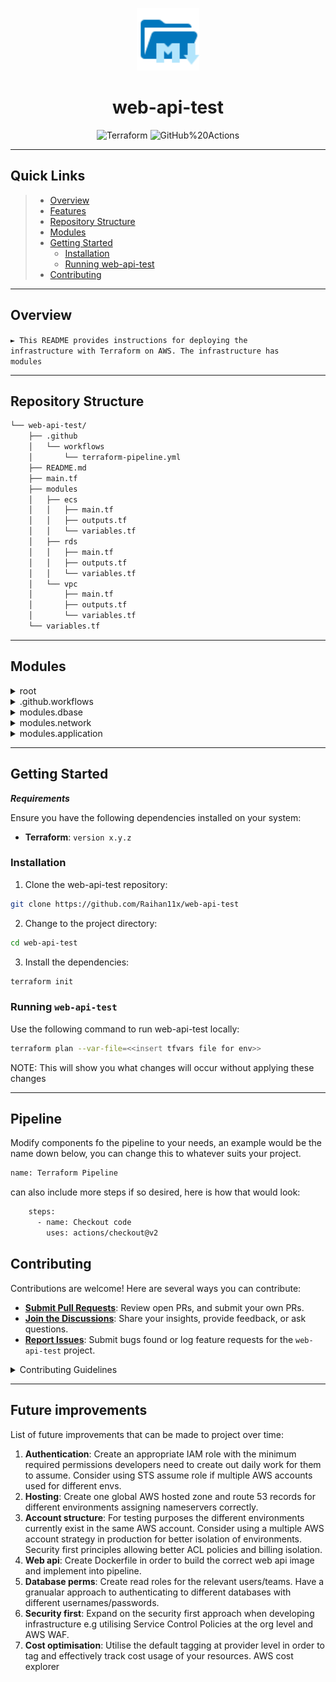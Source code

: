 <p align="center">
  <img src="https://raw.githubusercontent.com/PKief/vscode-material-icon-theme/ec559a9f6bfd399b82bb44393651661b08aaf7ba/icons/folder-markdown-open.svg" width="100" />
</p>
<p align="center">
    <h1 align="center">web-api-test</h1>
</p>
</p>
<p align="center">
	<img src="https://img.shields.io/badge/Terraform-7B42BC.svg?style=flat&logo=Terraform&logoColor=white" alt="Terraform">
	<img src="https://img.shields.io/badge/GitHub%20Actions-2088FF.svg?style=flat&logo=GitHub-Actions&logoColor=white" alt="GitHub%20Actions">
</p>
<hr>

##  Quick Links

> - [ Overview](#-overview)
> - [ Features](#-features)
> - [ Repository Structure](#-repository-structure)
> - [ Modules](#-modules)
> - [ Getting Started](#-getting-started)
>   - [ Installation](#-installation)
>   - [Running web-api-test](#-running-web-api-test)
> - [ Contributing](#-contributing)

---

##  Overview

<code>► This README provides instructions for deploying the infrastructure with Terraform on AWS. The infrastructure has modules</code>

---

##  Repository Structure

```sh
└── web-api-test/
    ├── .github
    │   └── workflows
    │       └── terraform-pipeline.yml
    ├── README.md
    ├── main.tf
    ├── modules
    │   ├── ecs
    │   │   ├── main.tf
    │   │   ├── outputs.tf
    │   │   └── variables.tf
    │   ├── rds
    │   │   ├── main.tf
    │   │   ├── outputs.tf
    │   │   └── variables.tf
    │   └── vpc
    │       ├── main.tf
    │       ├── outputs.tf
    │       └── variables.tf
    └── variables.tf
```

---

##  Modules

<details closed><summary>root</summary>

| File                                                                                           | Summary                         |
| ---                                                                                            | ---                             |
| [main.tf](https://github.com/Raihan11x/web-api-test/blob/master/main.tf)           | <code>► Variables</code> |
| [variables.tf](https://github.com/Raihan11x/web-api-test/blob/master/variables.tf) | <code>► Main Configuration</code> |

</details>

<details closed><summary>.github.workflows</summary>

| File                                                                                                                                 | Summary                         |
| ---                                                                                                                                  | ---                             |
| [terraform-pipeline.yml](https://github.com/Raihan11x/web-api-test/blob/master/.github/workflows/terraform-pipeline.yml) | <code>► Pipeline</code> |

</details>

<details closed><summary>modules.dbase</summary>

| File                                                                                                         | Summary                         |
| ---                                                                                                          | ---                             |
| [outputs.tf](https://github.com/Raihan11x/web-api-test/blob/master/modules/dbase/outputs.tf)     | <code>► Database Modules Outputs</code> |
| [main.tf](https://github.com/Raihan11x/web-api-test/blob/master/modules/dbase/main.tf)           | <code>► Database Modules Main</code> |
| [variables.tf](https://github.com/Raihan11x/web-api-test/blob/master/modules/dbase/variables.tf) | <code>► Database Modules Variables</code> |

</details>

<details closed><summary>modules.network</summary>

| File                                                                                                           | Summary                         |
| ---                                                                                                            | ---                             |
| [outputs.tf](https://github.com/Raihan11x/web-api-test/blob/master/modules/network/outputs.tf)     | <code>► Network Modules Outputs</code> |
| [main.tf](https://github.com/Raihan11x/web-api-test/blob/master/modules/network/main.tf)           | <code>► Network Modules Main</code> |
| [variables.tf](https://github.com/Raihan11x/web-api-test/blob/master/modules/network/variables.tf) | <code>► Network Modules Variables</code> |

</details>

<details closed><summary>modules.application</summary>

| File                                                                                                               | Summary                         |
| ---                                                                                                                | ---                             |
| [outputs.tf](https://github.com/Raihan11x/web-api-test/blob/master/modules/application/outputs.tf)     | <code>► Application Module Outputs</code> |
| [main.tf](https://github.com/Raihan11x/web-api-test/blob/master/modules/application/main.tf)           | <code>► Application Module Main</code> |
| [variables.tf](https://github.com/Raihan11x/web-api-test/blob/master/modules/application/variables.tf) | <code>► Application Module Variables</code> |

</details>

---

##  Getting Started

***Requirements***

Ensure you have the following dependencies installed on your system:

* **Terraform**: `version x.y.z`

###  Installation

1. Clone the web-api-test repository:

```sh
git clone https://github.com/Raihan11x/web-api-test
```

2. Change to the project directory:

```sh
cd web-api-test
```

3. Install the dependencies:

```sh
terraform init
```

###  Running `web-api-test`

Use the following command to run web-api-test locally:

```sh
terraform plan --var-file=<<insert tfvars file for env>>
```

NOTE: This will show you what changes will occur without applying these changes

---

## Pipeline

Modify components fo the pipeline to your needs, an example would be the name down below, you can change this to whatever suits your project.

```sh
name: Terraform Pipeline
```
can also include more steps if so desired, here is how that would look:

```sh
    steps:
      - name: Checkout code
        uses: actions/checkout@v2
```

##  Contributing

Contributions are welcome! Here are several ways you can contribute:

- **[Submit Pull Requests](https://github.com/Raihan11x/web-api-test/blob/main/CONTRIBUTING.md)**: Review open PRs, and submit your own PRs.
- **[Join the Discussions](https://github.com/Raihan11x/web-api-test/discussions)**: Share your insights, provide feedback, or ask questions.
- **[Report Issues](https://github.com/Raihan11x/web-api-test/issues)**: Submit bugs found or log feature requests for the `web-api-test` project.

<details closed>
    <summary>Contributing Guidelines</summary>

1. **Fork the Repository**: Start by forking the project repository to your github account.
2. **Clone Locally**: Clone the forked repository to your local machine using a git client.
   ```sh
   git clone https://github.com/Raihan11x/web-api-test
   ```
3. **Create a New Branch**: Always work on a new branch, giving it a descriptive name.
   ```sh
   git checkout -b new-feature-x
   ```
4. **Make Your Changes**: Develop and test your changes locally.
5. **Commit Your Changes**: Commit with a clear message describing your updates.
   ```sh
   git commit -m 'Implemented new feature x.'
   ```
6. **Push to GitHub**: Push the changes to your forked repository.
   ```sh
   git push origin new-feature-x
   ```
7. **Submit a Pull Request**: Create a PR against the original project repository. Clearly describe the changes and their motivations.

Once your PR is reviewed and approved, it will be merged into the main branch.

</details>

---

##  Future improvements

List of future improvements that can be made to project over time:

1. **Authentication**: Create an appropriate IAM role with the minimum required permissions developers need to create out daily work for them to assume. Consider using STS assume role if multiple AWS accounts used for different envs.
2. **Hosting**: Create one global AWS hosted zone and route 53 records for different environments assigning nameservers correctly.
3. **Account structure**: For testing purposes the different environments currently exist in the same AWS account. Consider using a multiple AWS account strategy in production for better isolation of environments. Security first principles allowing better ACL policies and billing isolation.
4. **Web api**: Create Dockerfile in order to build the correct web api image and implement into pipeline.
5. **Database perms**: Create read roles for the relevant users/teams. Have a granualar approach to authenticating to different databases with different usernames/passwords.
6. **Security first**: Expand on the security first approach when developing infrastructure e.g utilising Service Control Policies at the org level and AWS WAF.
7. **Cost optimisation**: Utilise the default tagging at provider level in order to tag and effectively track cost usage of your resources. AWS cost explorer
